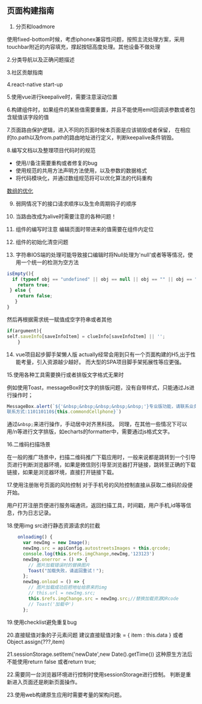 ## 页面构建指南

1. 分页和loadmore

使用fixed-bottom时候，考虑iphonex兼容性问题，按照主流处理方案，采用touchbar附近的内容填充，撑起按钮高度处理。其他设备不做处理

2.分类导航以及正确问题描述

3.社区贡献指南

4.react-native start-up

5.使用vue进行keepalive时，需要注意滚动位置

6.构建组件时，如果组件的某些值需要重置，并且不能使用emit回调该参数或者包含赋值该字段的值

7.页面路由保护逻辑，进入不同的页面时候本页面是应该销毁或者保留，
在相应的to.path以及from.path的路由地址进行定义，判断keepalive条件销毁。

8.编写文档以及整理项目代码时的规范
* 使用//备注需要重构或者修复的bug
* 使用规范的共用方法声明方法使用，以及参数的数据格式
* 将代码模块化，并通过数组规范将可以优化算法的代码重构

[数组的优化](https://mp.weixin.qq.com/s/RXT2bsm2EglOoLSXC8zRNw)

9. 弱网情况下的接口请求顺序以及生命周期钩子的顺序

10. 当路由改成为alive时需要注意的各种问题！

11. 组件的编写时注意  编辑页面时带进来的值需要在组件内定位

12. 组件的初始化清空问题

13. 字符串IOS端的处理可能导致接口编辑时将Null处理为'null'或者<null>等等情况，使用一个统一的检测为空方法
  ```js
isEmpty(){
    if (typeof obj == "undefined" || obj == null || obj == "" || obj == "null" || obj == "<null>" || obj == "undefined") {
      return true;
   } else {
      return false;
     }  
  }
  ```
  然后再根据需求统一赋值成空字符串或者其他
  ```js
  if(argument){
  self.saveInfo[saveInfoItem] = clueInfo[saveInfoItem] || '';
      } 
  
  ```
  
  14. vue项目起步脚手架懒人版
  actually经常会用到只有一个页面构建的H5,出于性能考量，引入资源越少越好。
  而大型的SPA项目脚手架拓展性等应更强。
  
  15.使用各种工具需要换行或者排版文字格式无果时
  
  例如使用Toast，messageBox时文字的排版问题，没有自带样式，只能通过Js进行操作时；
  ```js
MessageBox.alert(`${'&nbsp;&nbsp;&nbsp;&nbsp;&nbsp;'}专业版功能，请联系业务员开通!${'&nbsp;&nbsp;&nbsp;'}
 联系方式:110110110${this.commondCellphone}`)
 ```
通过```&nbsp;```来进行操作，手动居中对齐黑科技。
同理，在其他一些情况下可以用/n等进行文字排版，如echarts的formatter中，需要通过js格式文字。

16.二维码扫描场景

在一般的推广场景中，扫描二维码推广下载应用时，一般来说都是跳转到一个引导页进行判断浏览器环境，如果是微信则引导至浏览器打开链接，跳转至正确的下载链接，如果是浏览器环境，直接打开链接下载。

17.使用注册账号页面的风险控制
对于手机号的风险控制直接从获取二维码阶段便开始。

用户打开注册页便进行服务端通讯，返回扫描工具，时间戳，用户手机,id等等信息，作为日志记录。

18.使用img src进行静态资源请求的拦截
```js
    onloadimg() {
      var newImg = new Image();
      newImg.src = apiConfig.autostreetsImages + this.qrcode;
      console.log(this.$refs.imgChange,newImg,'123123')
      newImg.onerror = () => {
        // 图片加载错误时的替换图片
        Toast("加载失败，请返回重试！");
      };
      newImg.onload = () => {
        // 图片加载成功后把地址给原来的img
        // this.url = newImg.src;
        this.$refs.imgChange.src = newImg.src;//替换加载资源QRcode
        // Toast('加载中')
      };
```
19.使用checklist避免重复bug

20.直接赋值对象的子元素问题
建议直接赋值对象 = {
  item : this.data
}
或者Object.assign(???,item)

21.sessionStorage.setItem('newDate',new Date().getTime())
这种原生方法后不能使用return false 或者return true;

22.需要同一台浏览器环境进行控制时使用sessionStorage进行控制。
判断是重新进入页面还是刷新页面操作。

23.使用web构建原生应用时需要考量的架构问题。

